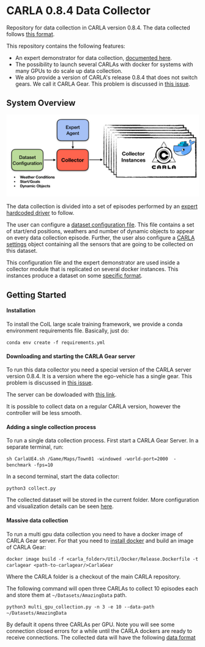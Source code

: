 CARLA 0.8.4 Data Collector
==========================
Repository for data collection in CARLA version 0.8.4.
The data collected follows [this format](docs/dataset_format_description.md).


This repository contains the following features:

* An expert demonstrator for data collection, [documented here](docs/agent_module.md).
* The possibility to launch several CARLAs with docker for systems
with many GPUs to do scale up data collection.
* We also provide a version of CARLA's release 0.8.4 that does not switch gears. We call it CARLA Gear. This problem is discussed in [this issue](https://github.com/carla-simulator/carla/issues/269).



System Overview
---------------

![Overview](docs/img/main_diagram.jpg)

The data collection is divided into a set of episodes performed
by an [expert hardcoded driver](docs/agent_module.md) to follow.

The user can configure a [dataset configuration file](dataset_configurations/coil_training_dataset_singlecamera.py).
This file contains a set of start/end positions, weathers and
 number of dynamic objects to appear on every data collection episode.
Further, the user also configure a [CARLA settings](https://carla.readthedocs.io/en/latest/cameras_and_sensors/) object containing
all the sensors that are going to be collected on this dataset.


This configuration file and the expert demonstrator
 are used inside a collector module that is replicated
 on several docker instances. This instances produce a dataset
 on some [specific format](docs/dataset_format_description.md).


Getting Started
---------------


#### Installation

To install the CoIL large scale training framework, we provide a conda environment requirements file. Basically, just do:

    conda env create -f requirements.yml


#### Downloading and starting the CARLA Gear server


To run this data collector you need a special version
of the CARLA server version 0.8.4. It is a version where
the ego-vehicle has a single gear.
This problem is discussed in [this issue](https://github.com/carla-simulator/carla/issues/269).

The server can be dowloaded with [this link](https://drive.google.com/open?id=1X52PXqT0phEi5WEWAISAQYZs-Ivx4VoE).

It is possible to collect data on a regular CARLA version,
however the controller will be less smooth.


#### Adding a single collection process

To run a single data collection process. First start a CARLA Gear Server. In a separate terminal, run:

    sh CarlaUE4.sh /Game/Maps/Town01 -windowed -world-port=2000  -benchmark -fps=10

In a second terminal, start the data collector:

    python3 collect.py

The collected dataset will be stored in the current folder.
More configuration and visualization details can be seen [here](docs/collect_options.md).

#### Massive data collection

To run a multi gpu data collection you need to have
a docker image of CARLA Gear server. For that you need
to [install docker](https://carla.readthedocs.io/en/latest/carla_docker/) and build an image of CARLA Gear:

    docker image build -f <carla_folder>/Util/Docker/Release.Dockerfile -t carlagear <path-to-carlagear/>CarlaGear

Where the CARLA folder is a checkout of the main CARLA repository.

The following command will open three CARLAs to collect 10 episodes
each and store them at `~/Datasets/AmazingData` path.

    python3 multi_gpu_collection.py -n 3 -e 10 --data-path ~/Datasets/AmazingData

By default it opens three CARLAs per GPU. Note you will see some connection closed errors
for a while until the CARLA dockers are ready to receive connections.
The collected data will have the following [data format](docs/dataset_format_description.md)
